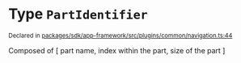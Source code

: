 # Type `PartIdentifier`
<sub>Declared in [packages/sdk/app-framework/src/plugins/common/navigation.ts:44](https://github.com/dxos/dxos/blob/061d3392e/packages/sdk/app-framework/src/plugins/common/navigation.ts#L44)</sub>


Composed of [ part name, index within the part, size of the part ]



